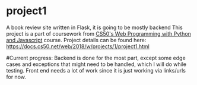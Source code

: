 # project1
A book review site written in Flask, it is going to be mostly backend
This project is a part of coursework from [CS50's Web Programming with Python and Javascript](https://www.edx.org/course/cs50s-web-programming-with-python-and-javascript) course.
Project details can be found here:
https://docs.cs50.net/web/2018/w/projects/1/project1.html

#Current progress:
Backend is done for the most part, except some edge cases and exceptions that might need to be handled, which I will do while testing. Front end needs a lot of work since it is just working via links/urls for now.
